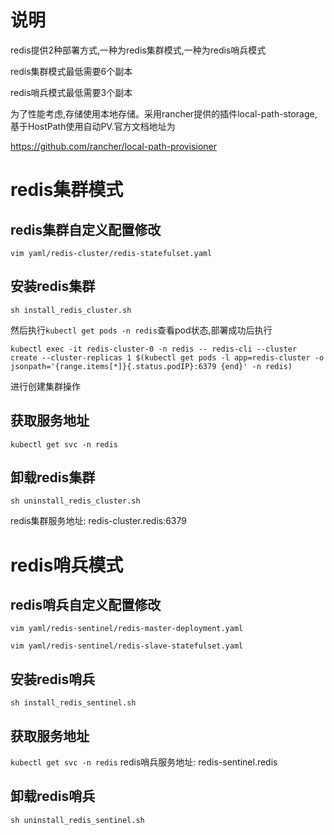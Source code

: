 # 说明
redis提供2种部署方式,一种为redis集群模式,一种为redis哨兵模式

redis集群模式最低需要6个副本

redis哨兵模式最低需要3个副本

为了性能考虑,存储使用本地存储。采用rancher提供的插件local-path-storage,基于HostPath使用自动PV.官方文档地址为

https://github.com/rancher/local-path-provisioner
# redis集群模式
## redis集群自定义配置修改
`vim yaml/redis-cluster/redis-statefulset.yaml`
## 安装redis集群
`sh install_redis_cluster.sh`

然后执行`kubectl get pods -n redis`查看pod状态,部署成功后执行

`kubectl exec -it redis-cluster-0 -n redis -- redis-cli --cluster create --cluster-replicas 1 $(kubectl get pods -l app=redis-cluster -o jsonpath='{range.items[*]}{.status.podIP}:6379 {end}' -n redis)`

进行创建集群操作
## 获取服务地址
`kubectl get svc -n redis`
## 卸载redis集群
`sh uninstall_redis_cluster.sh`

redis集群服务地址: redis-cluster.redis:6379
# redis哨兵模式
## redis哨兵自定义配置修改
`vim yaml/redis-sentinel/redis-master-deployment.yaml`

`vim yaml/redis-sentinel/redis-slave-statefulset.yaml`
## 安装redis哨兵
`sh install_redis_sentinel.sh`
## 获取服务地址
`kubectl get svc -n redis`
redis哨兵服务地址: redis-sentinel.redis
## 卸载redis哨兵
`sh uninstall_redis_sentinel.sh`
